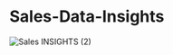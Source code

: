 # Sales-Data-Insights


![Sales INSIGHTS (2)](https://user-images.githubusercontent.com/79357446/230151483-768ecdfc-c73f-4b86-9191-10d31b078fea.png)
